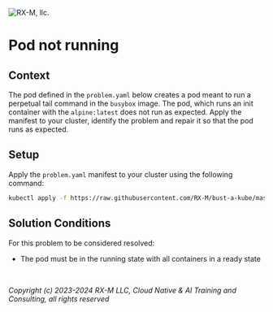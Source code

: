 ![RX-M, llc.](https://rx-m.com/rxm-cnc.svg)

# Pod not running


## Context

The pod defined in the `problem.yaml` below creates a pod meant to run a perpetual tail command in the `busybox` image.
The pod, which runs an init container with the `alpine:latest` does not run as expected. Apply the manifest to your cluster,
identify the problem and repair it so that the pod runs as expected.


## Setup

Apply the `problem.yaml` manifest to your cluster using the following command:

```bash
kubectl apply -f https://raw.githubusercontent.com/RX-M/bust-a-kube/master/workload/workload-pod-not-running/problem.yaml
```


## Solution Conditions

For this problem to be considered resolved:

- The pod must be in the running state with all containers in a ready state

<br>

_Copyright (c) 2023-2024 RX-M LLC, Cloud Native & AI Training and Consulting, all rights reserved_
